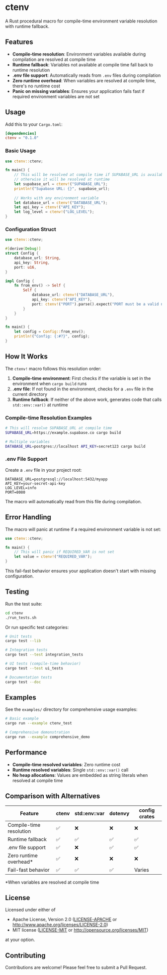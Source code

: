 # ctenv

A Rust procedural macro for compile-time environment variable resolution with runtime fallback.

## Features

- **Compile-time resolution**: Environment variables available during compilation are resolved at compile time
- **Runtime fallback**: Variables not available at compile time fall back to runtime resolution
- **.env file support**: Automatically reads from `.env` files during compilation
- **Zero runtime overhead**: When variables are resolved at compile time, there's no runtime cost
- **Panic on missing variables**: Ensures your application fails fast if required environment variables are not set

## Usage

Add this to your `Cargo.toml`:

```toml
[dependencies]
ctenv = "0.1.0"
```

### Basic Usage

```rust
use ctenv::ctenv;

fn main() {
    // This will be resolved at compile time if SUPABASE_URL is available,
    // otherwise it will be resolved at runtime
    let supabase_url = ctenv!("SUPABASE_URL");
    println!("Supabase URL: {}", supabase_url);
    
    // Works with any environment variable
    let database_url = ctenv!("DATABASE_URL");
    let api_key = ctenv!("API_KEY");
    let log_level = ctenv!("LOG_LEVEL");
}
```

### Configuration Struct

```rust
use ctenv::ctenv;

#[derive(Debug)]
struct Config {
    database_url: String,
    api_key: String,
    port: u16,
}

impl Config {
    fn from_env() -> Self {
        Self {
            database_url: ctenv!("DATABASE_URL"),
            api_key: ctenv!("API_KEY"),
            port: ctenv!("PORT").parse().expect("PORT must be a valid number"),
        }
    }
}

fn main() {
    let config = Config::from_env();
    println!("Config: {:#?}", config);
}
```

## How It Works

The `ctenv!` macro follows this resolution order:

1. **Compile-time environment**: First checks if the variable is set in the environment when `cargo build` runs
2. **.env file**: If not found in the environment, checks for a `.env` file in the current directory
3. **Runtime fallback**: If neither of the above work, generates code that calls `std::env::var()` at runtime

### Compile-time Resolution Examples

```bash
# This will resolve SUPABASE_URL at compile time
SUPABASE_URL=https://example.supabase.co cargo build

# Multiple variables
DATABASE_URL=postgres://localhost API_KEY=secret123 cargo build
```

### .env File Support

Create a `.env` file in your project root:

```env
DATABASE_URL=postgresql://localhost:5432/myapp
API_KEY=your-secret-api-key
LOG_LEVEL=info
PORT=8080
```

The macro will automatically read from this file during compilation.

## Error Handling

The macro will panic at runtime if a required environment variable is not set:

```rust
use ctenv::ctenv;

fn main() {
    // This will panic if REQUIRED_VAR is not set
    let value = ctenv!("REQUIRED_VAR");
}
```

This fail-fast behavior ensures your application doesn't start with missing configuration.

## Testing

Run the test suite:

```bash
cd ctenv
./run_tests.sh
```

Or run specific test categories:

```bash
# Unit tests
cargo test --lib

# Integration tests  
cargo test --test integration_tests

# UI tests (compile-time behavior)
cargo test --test ui_tests

# Documentation tests
cargo test --doc
```

## Examples

See the `examples/` directory for comprehensive usage examples:

```bash
# Basic example
cargo run --example ctenv_test

# Comprehensive demonstration
cargo run --example comprehensive_demo
```

## Performance

- **Compile-time resolved variables**: Zero runtime cost
- **Runtime resolved variables**: Single `std::env::var()` call
- **No heap allocations**: Values are embedded as string literals when resolved at compile time

## Comparison with Alternatives

| Feature | ctenv | std::env::var | dotenvy | config crates |
|---------|-------|---------------|---------|---------------|
| Compile-time resolution | ✅ | ❌ | ❌ | ❌ |
| Runtime fallback | ✅ | ✅ | ✅ | ✅ |
| .env file support | ✅ | ❌ | ✅ | ✅ |
| Zero runtime overhead* | ✅ | ❌ | ❌ | ❌ |
| Fail-fast behavior | ✅ | ✅ | ✅ | Varies |

*When variables are resolved at compile time

## License

Licensed under either of

- Apache License, Version 2.0 ([LICENSE-APACHE](LICENSE-APACHE) or http://www.apache.org/licenses/LICENSE-2.0)
- MIT license ([LICENSE-MIT](LICENSE-MIT) or http://opensource.org/licenses/MIT)

at your option.

## Contributing

Contributions are welcome! Please feel free to submit a Pull Request.